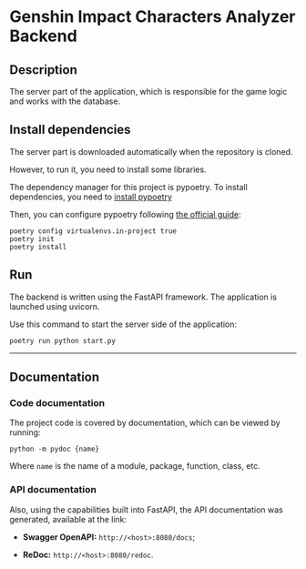 # Genshin Impact Characters Analyzer Backend

## Description

The server part of the application, which is responsible for the game logic and works with the database.

## Install dependencies

The server part is downloaded automatically when the repository is cloned.

However, to run it, you need to install some libraries.

The dependency manager for this project is pypoetry.
To install dependencies, you need to [install pypoetry](https://python-poetry.org/docs#installation)

Then, you can configure pypoetry following [the official guide](https://python-poetry.org/docs/basic-usage/):
```shell
poetry config virtualenvs.in-project true
poetry init
poetry install
```

## Run

The backend is written using the FastAPI framework. The application is launched using uvicorn.

Use this command to start the server side of the application:

```shell
poetry run python start.py
```

***

## Documentation

### Code documentation

The project code is covered by documentation, which can be viewed by running:

```shell
python -m pydoc {name}
```

Where `name` is the name of a module, package, function, class, etc.

### API documentation

Also, using the capabilities built into FastAPI, the API documentation was generated, available at the link:

* **Swagger OpenAPI:** `http://<host>:8080/docs`;

* **ReDoc:** `http://<host>:8080/redoc`.